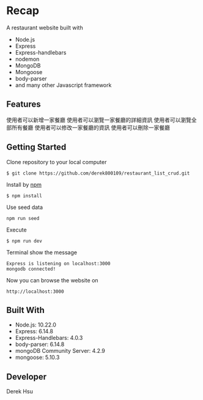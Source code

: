 # Recap
A restaurant website built with
* Node.js
* Express
* Express-handlebars
* nodemon
* MongoDB
* Mongoose
* body-parser
* and many other Javascript framework

## Features
使用者可以新增一家餐廳
使用者可以瀏覽一家餐廳的詳細資訊
使用者可以瀏覽全部所有餐廳
使用者可以修改一家餐廳的資訊
使用者可以刪除一家餐廳

## Getting Started
Clone repository to your local computer
```
$ git clone https://github.com/derek800109/restaurant_list_crud.git
```
Install by [npm](https://www.npmjs.com/)
```
$ npm install
```
Use seed data 
```
npm run seed
```
Execute 
```
$ npm run dev 
```
Terminal show the message 
 ```
Express is listening on localhost:3000
mongodb connected!
```
Now you can browse the website on 
```
http://localhost:3000
```
## Built With
* Node.js: 10.22.0
* Express: 6.14.8
* Express-Handlebars: 4.0.3
* body-parser: 6.14.8
* mongoDB Community Server: 4.2.9
* mongoose: 5.10.3

## Developer
Derek Hsu
